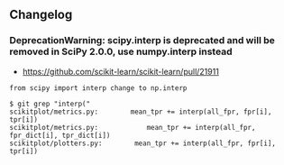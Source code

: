 ## Changelog

### DeprecationWarning: scipy.interp is deprecated and will be removed in SciPy 2.0.0, use numpy.interp instead

- https://github.com/scikit-learn/scikit-learn/pull/21911
```
from scipy import interp change to np.interp

$ git grep "interp("
scikitplot/metrics.py:        mean_tpr += interp(all_fpr, fpr[i], tpr[i])
scikitplot/metrics.py:            mean_tpr += interp(all_fpr, fpr_dict[i], tpr_dict[i])
scikitplot/plotters.py:        mean_tpr += interp(all_fpr, fpr[i], tpr[i])
```
